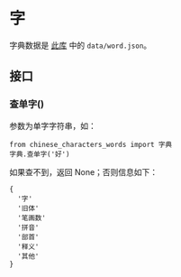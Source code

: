 # 字

字典数据是 [此库](https://github.com/pwxcoo/chinese-xinhua) 中的 `data/word.json`。

## 接口

### 查单字()

参数为单字字符串，如：

```
from chinese_characters_words import 字典
字典.查单字('好')
```

如果查不到，返回 None；否则信息如下：
```
{
  '字'
  '旧体'
  '笔画数'
  '拼音'
  '部首'
  '释义'
  '其他'
}
```
